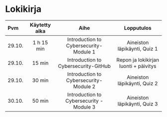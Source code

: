 # Lokikirja

| Pvm | Käytetty aika | Aihe | Lopputulos |
| :---         |     :---:      |     :---:      |     :---:      |
| 29.10. | 1 h 15 min | Introduction to Cybersecurity-Module 1 | Aineiston läpikäynti, Quiz 1 |
| 29.10. | 15 min | Introduction to Cybersecurity-GitHub | Repon ja lokikirjan luonti + päivitys | 
| 29.10. | 30 min | Introduction to Cybersecurity- Module 2 | Aineiston läpikäynti, Quiz 2 | 
| 30.10. | 50 min | Introduction to Cybersecurity -Module 3 | Aineiston läpikäynti, Quiz 3 | 
